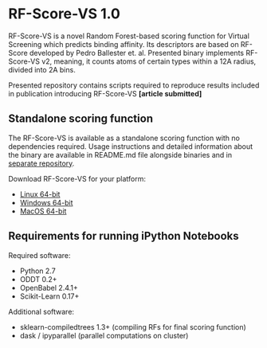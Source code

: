 # RF-Score-VS 1.0

RF-Score-VS is a novel Random Forest-based scoring function for Virtual Screening which predicts binding affinity.
Its descriptors are based on RF-Score developed by Pedro Ballester et. al.
Presented binary implements RF-Score-VS v2, meaning, it counts atoms of certain types within a 12A radius, divided into 2A bins.

Presented repository contains scripts required to reproduce results included in publication introducing RF-Score-VS **[article submitted]**

## Standalone scoring function

The RF-Score-VS is available as a standalone scoring function with no dependencies required.
Usage instructions and detailed information about the binary are available in README.md file alongside binaries and in [separate repository](https://github.com/oddt/rfscorevs_binary).

Download RF-Score-VS for your platform:

* [Linux 64-bit](http://wojcikowski.pl/travis/rf-score-vs_v1.0_linux_2.7.zip)
* [Windows 64-bit](http://wojcikowski.pl/travis/rf-score-vs_v1.0_win_2.7.zip)
* [MacOS 64-bit](http://wojcikowski.pl/travis/rf-score-vs_v1.0_macos_2.7.zip)

## Requirements for running iPython Notebooks

Required software:
* Python 2.7
* ODDT 0.2+
* OpenBabel 2.4.1+
* Scikit-Learn 0.17+

Additional software:
* sklearn-compiledtrees 1.3+ (compiling RFs for final scoring function)
* dask / ipyparallel (parallel computations on cluster)

